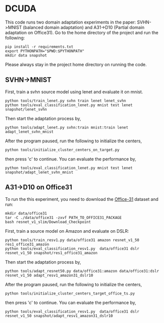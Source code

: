 # DCUDA
This code runs two domain adaptation experiments in the paper: SVHN->MNIST (balanced  domain adaptation) and A31->D10 (Partial domain adaptation on Office31). Go to the home directory of the project and run the following:

```
pip install -r requirements.txt
export PYTHONPATH="$PWD:$PYTHONPATH"
mkdir data snapshot
```

Please always stay in the project home directory on running the code.

## SVHN->MNIST
First, train a svhn source model using lenet and evaluate it on mnist.

```
python tools/train_lenet.py svhn train lenet lenet_svhn
python tools/eval_classification_lenet.py mnist test lenet snapshot/lenet_svhn
```

Then start the adaptation process by,

```
python tools/adapt_lenet.py svhn:train mnist:train lenet adapt_lenet_svhn_mnist
```

After the program paused, run the following to initialize the centers,

```
python tools/initialize_cluster_centers_on_target.py 
```

then press 'c' to continue. You can evaluate the performance by,

```
python tools/eval_classification_lenet.py mnist test lenet snapshot/adapt_lenet_svhn_mnist
```


## A31->D10 on Office31

To run the this experiment, you need to download the [Office-31](https://people.eecs.berkeley.edu/~jhoffman/domainadapt) dataset and run:

```
mkdir data/office31
tar -C ./data/office31 -zxvf PATH_TO_OFFICE31_PACKAGE
bash resnet_v1_slim/Download_Checkpoint 
```

First, train a source model on Amazon and evaluate on DSLR:

```
python tools/train_resv1.py data/office31 amazon resnet_v1_50 res1_office31_amazon
python tools/eval_classification_resv1.py  data/office31 dslr resnet_v1_50 snapshot/res1_office31_amazon
```

Then start the adaptation process by,

```
python tools/adapt_resnet50.py data/office31:amazon data/office31:dslr resnet_v1_50 adapt_resv1_amazon31_dslr10
```

After the program paused, run the following to initialize the centers,

```
python tools/initialize_cluster_centers_target_office_ts.py  
```

then press 'c' to continue. You can evaluate the performance by,

```
python tools/eval_classification_resv1.py  data/office31 dslr resnet_v1_50 snapshot/adapt_resv1_amazon31_dslr10
```
